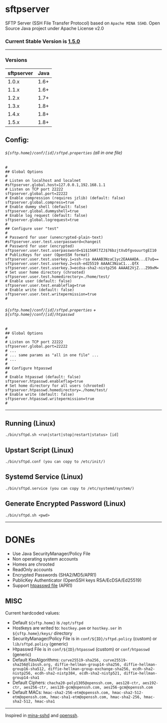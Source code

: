 # sftpserver

SFTP Server (SSH File Transfer Protocol) based on `Apache MINA SSHD`. Open Source Java project under Apache License v2.0

### Current Stable Version is [1.5.0](https://maven-release.s3.amazonaws.com/release/org/javastack/sftpserver/1.5.0/sftpserver-1.5.0-bin.zip)

---

### Versions

| sftpserver | Java |
| :--------- | :--- |
| 1.0.x      | 1.6+ |
| 1.1.x      | 1.6+ |
| 1.2.x      | 1.7+ |
| 1.3.x      | 1.8+ |
| 1.4.x      | 1.8+ |
| 1.5.x      | 1.8+ |

## Config:

###### `${sftp.home}/conf/[id]/sftpd.properties` (all in one file)

	#
	## Global Options
	#
	# Listen on localhost and localnet
	#sftpserver.global.host=127.0.0.1,192.168.1.1
	# Listen on TCP port 22222
	sftpserver.global.port=22222
	# Enable compression (requires jzlib) (default: false)
	sftpserver.global.compress=true
	# Enable dummy shell (default: false)
	sftpserver.global.dummyshell=true
	# Enable log request (default: false)
	sftpserver.global.logrequest=true
	#
	## Configure user "test"
	#
	# Password for user (unencrypted-plain-text)
	#sftpserver.user.test.userpassword=changeit
	# Password for user (encrypted)
	sftpserver.user.test.userpassword=$1$156RlTZJ$76bzjtXvDfgvouurtgEI10
	# PublicKeys for user (OpenSSH format)
	sftpserver.user.test.userkey.1=ssh-rsa AAAAB3NzaC1yc2EAAAADA...E7uQ==
	sftpserver.user.test.userkey.2=ssh-ed25519 AAAAC3NzaC1...QfX
	sftpserver.user.test.userkey.3=ecdsa-sha2-nistp256 AAAAE2VjZ...Z99xM=
	# Set user home directory (chrooted)
	sftpserver.user.test.homedirectory=./home/test/
	# Enable user (default: false)
	sftpserver.user.test.enableflag=true
	# Enable write (default: false)
	sftpserver.user.test.writepermission=true
	#

###### `${sftp.home}/conf/[id]/sftpd.properties` + `${sftp.home}/conf/[id]/htpasswd`

	#
	## Global Options
	#
	# Listen on TCP port 22222
	sftpserver.global.port=22222
	# ...
	# ... same params as "all in one file" ...
	# ...
	#
	## Configure htpasswd
	#
	# Enable htpasswd (default: false)
	sftpserver.htpasswd.enableflag=true
	# Set home directory for all users (chrooted)
	sftpserver.htpasswd.homedirectory=./home/test/
	# Enable write (default: false)
	sftpserver.htpasswd.writepermission=true
	#

---

## Running (Linux)

    ./bin/sftpd.sh <run|start|stop|restart|status> [id]

## Upstart Script (Linux)

    ./bin/sftpd.conf (you can copy to /etc/init/)

## Systemd Service (Linux)

    ./bin/sftpd.service (you can copy to /etc/systemd/system/)

## Generate Encrypted Password (Linux)

    ./bin/sftpd.sh <pwd>

---

# DONEs

* Use Java SecurityManager/Policy File
* Non operating system accounts
* Homes are chrooted
* ReadOnly accounts
* Encrypted Passwords (SHA2/MD5/APR1)
* PublicKey Authenticator (OpenSSH keys RSA/EcDSA/Ed25519)
* Support [htpasswd file](https://httpd.apache.org/docs/2.4/misc/password_encryptions.html) (APR1) 

## MISC
Current hardcoded values:

* Default `${sftp.home}` is `/opt/sftpd`
* Hostkeys are writed to: `hostkey.pem` or `hostkey.ser` in `${sftp.home}/keys/` directory
* SecurityManager/Policy File is in `conf/${ID}/sftpd.policy` (custom) or `lib/sftpd.policy` (generic)
* Htpasswd File is in `conf/${ID}/htpasswd` (custom) or `conf/htpasswd` (generic)
* Default KexAlgorithms: `curve25519-sha256, curve25519-sha256@libssh.org, diffie-hellman-group14-sha256, diffie-hellman-group16-sha512, diffie-hellman-group-exchange-sha256, ecdh-sha2-nistp256, ecdh-sha2-nistp384, ecdh-sha2-nistp521, diffie-hellman-group14-sha1`
* Default Ciphers: `chacha20-poly1305@openssh.com, aes128-ctr, aes192-ctr, aes256-ctr, aes128-gcm@openssh.com, aes256-gcm@openssh.com`
* Default MACs: `hmac-sha2-256-etm@openssh.com, hmac-sha2-512-etm@openssh.com, hmac-sha1-etm@openssh.com, hmac-sha2-256, hmac-sha2-512, hmac-sha1`

---
Inspired in [mina-sshd](https://github.com/apache/mina-sshd/blob/master/sshd-core/src/main/java/org/apache/sshd/server/SshServer.java) and [openssh](http://www.openssh.org/).

